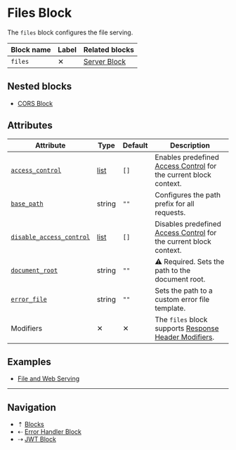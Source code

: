 # Files Block

The `files` block configures the file serving.

| Block name | Label    | Related blocks |
| ---------- | -------- | -------------- |
| `files`    | &#10005; | [Server Block](server.md) |

## Nested blocks

* [CORS Block](cors.md)

## Attributes

| Attribute                                    | Type                            | Default     | Description |
| -------------------------------------------- | ------------------------------- | ----------- | ----------- |
| [`access_control`](../attributes.md)         | [list](../config-types.md#list) | `[]`        | Enables predefined [Access Control](../access-control.md) for the current block context. |
| [`base_path`](../attributes.md)              | string                          | `""`        | Configures the path prefix for all requests. |
| [`disable_access_control`](../attributes.md) | [list](../config-types.md#list) | `[]`        | Disables predefined [Access Control](../access-control.md) for the current block context. |
| [`document_root`](../attributes.md)          | string                          | `""`        | &#9888; Required. Sets the path to the document root. |
| [`error_file`](../attributes.md)             | string                          | `""`        | Sets the path to a custom error file template. |
| Modifiers                                    | &#10005;                        | &#10005;    | The `files` block supports [Response Header Modifiers](../modifiers.md#response-header-modifiers). |

## Examples

* [File and Web Serving](../examples.md#file-and-web-serving)

-----

## Navigation

* &#8673; [Blocks](../blocks.md)
* &#8672; [Error Handler Block](error-handler.md)
* &#8674; [JWT Block](jwt.md)
